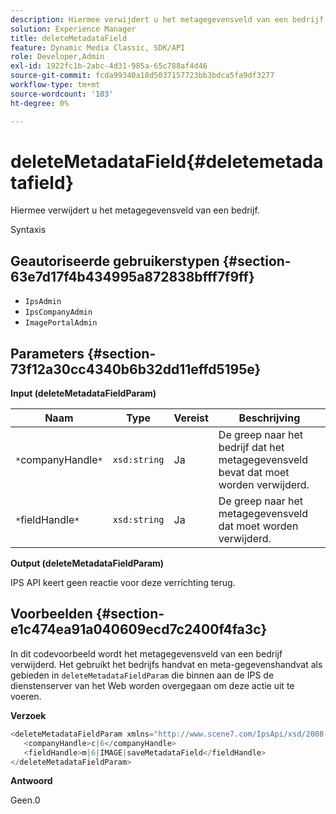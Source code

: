 ```yaml
---
description: Hiermee verwijdert u het metagegevensveld van een bedrijf.
solution: Experience Manager
title: deleteMetadataField
feature: Dynamic Media Classic, SDK/API
role: Developer,Admin
exl-id: 1922fc1b-2abc-4d31-985a-65c788af4d46
source-git-commit: fcda99340a18d5037157723bb3bdca5fa9df3277
workflow-type: tm+mt
source-wordcount: '103'
ht-degree: 0%

---
```


# deleteMetadataField{#deletemetadatafield}

Hiermee verwijdert u het metagegevensveld van een bedrijf.

Syntaxis

## Geautoriseerde gebruikerstypen {#section-63e7d17f4b434995a872838bfff7f9ff}

* `IpsAdmin`
* `IpsCompanyAdmin`
* `ImagePortalAdmin`

## Parameters {#section-73f12a30cc4340b6b32dd11effd5195e}

**Input (deleteMetadataFieldParam)**

| Naam | Type | Vereist | Beschrijving |
|---|---|---|---|
| `*`companyHandle`*` | `xsd:string` | Ja | De greep naar het bedrijf dat het metagegevensveld bevat dat moet worden verwijderd. |
| `*`fieldHandle`*` | `xsd:string` | Ja | De greep naar het metagegevensveld dat moet worden verwijderd. |

**Output (deleteMetadataFieldParam)**

IPS API keert geen reactie voor deze verrichting terug.

## Voorbeelden {#section-e1c474ea91a040609ecd7c2400f4fa3c}

In dit codevoorbeeld wordt het metagegevensveld van een bedrijf verwijderd. Het gebruikt het bedrijfs handvat en meta-gegevenshandvat als gebieden in `deleteMetadataFieldParam` die binnen aan de IPS de dienstenserver van het Web worden overgegaan om deze actie uit te voeren.

**Verzoek**

```java
<deleteMetadataFieldParam xmlns="http://www.scene7.com/IpsApi/xsd/2008-01-15">
   <companyHandle>c|6</companyHandle>
   <fieldHandle>m|6|IMAGE|saveMetadataField</fieldHandle>
</deleteMetadataFieldParam>
```

**Antwoord**

Geen.0
